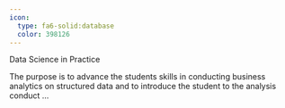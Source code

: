 ```yaml
---
icon:
  type: fa6-solid:database
  color: 398126
---
```

Data Science in Practice

The purpose is to advance the students skills in conducting business analytics on structured data and to introduce the student to the analysis conduct ... 

